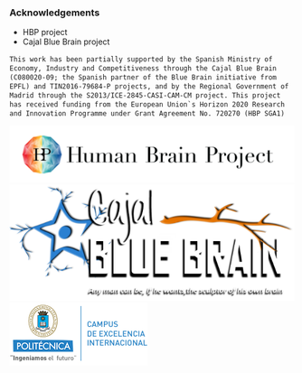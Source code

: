 ### Acknowledgements

   - HBP project
   - Cajal Blue Brain project

    This work has been partially supported by the Spanish Ministry of Economy, Industry and Competitiveness through the Cajal Blue Brain (C080020-09; the Spanish partner of the Blue Brain initiative from EPFL) and TIN2016-79684-P projects, and by the Regional Government of Madrid through the S2013/ICE-2845-CASI-CAM-CM project. This project has received funding from the European Union`s Horizon 2020 Research and Innovation Programme under Grant Agreement No. 720270 (HBP SGA1)

![picture](images/hbp-logo.png)
![picture](images/logo_cajalbbp_sublogo.png)
![picture](images/logo_upm.png)
